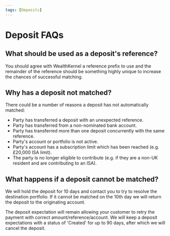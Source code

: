 ```yaml
---
tags: [Deposits]
---
```


# Deposit FAQs

## What should be used as a deposit's reference?

You should agree with WealthKernel a reference prefix to use and the remainder of the reference should be something highly unique to increase the chances of successful matching.

## Why has a deposit not matched?

There could be a number of reasons a deposit has not automatically matched:

- Party has transferred a deposit with an unexpected reference.
- Party has transferred from a non-nominated bank account.
- Party has transferred more than one deposit concurrently with the same reference.
- Party's account or portfolio is not active.
- Party's account has a subscription limit which has been reached (e.g. £20,000 ISA limit).
- The party is no longer eligible to contribute (e.g. if they are a non-UK resident and are contributing to an ISA).

## What happens if a deposit cannot be matched?

We will hold the deposit for 10 days and contact you to try to resolve the destination portfolio. If it cannot be matched on the 10th day we will return the deposit to the originating account.

The deposit expectation will remain allowing your customer to retry the payment with correct amount/reference/account. We will keep a deposit expectations with a status of 'Created' for up to 90 days, after which we will cancel the deposit.
